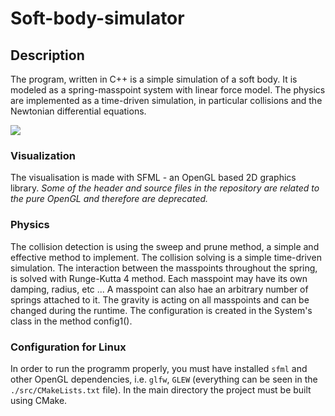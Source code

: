 # Soft-body-simulator

## Description
The program, written in C++ is a simple simulation of a soft body. It is modeled as a
spring-masspoint system with linear force model. The physics are implemented as a time-driven simulation, in particular
collisions and the Newtonian differential equations.

![](sbs.gif)
### Visualization
The visualisation is made with SFML - an OpenGL based 2D graphics library. *Some of the header
and source files in the repository are related to the pure OpenGL and therefore are deprecated.*

### Physics
The collision detection is using the sweep and prune method, a simple and effective method
to implement. The collision solving is a simple time-driven simulation. The interaction between the masspoints
throughout the spring, is solved with Runge-Kutta 4 method. Each masspoint may have its own damping,
radius, etc ... A masspoint can also hae an arbitrary number of springs attached to it.
The gravity is acting on all masspoints and can be changed during the runtime.
The configuration is created in the System's class in the method config1().

### Configuration for Linux
In order to run the programm properly, you must have installed `sfml` and other OpenGL dependencies,
i.e. `glfw`, `GLEW` (everything can be seen in the `./src/CMakeLists.txt` file). In the main directory the project must be built using CMake.